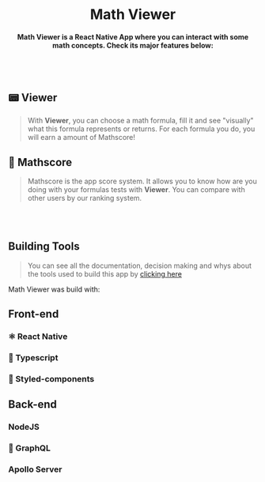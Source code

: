 <h1 align="center">Math Viewer</h1>

<h4 align="center">Math Viewer is a React Native App where you can interact with some math concepts. Check its major features below:<h4>
<br>
<br>
  
## &#128223; Viewer

> With **Viewer**, you can choose a math formula, fill it and see "visually" what this formula represents or returns. For each formula you do, you
  will earn a amount of Mathscore!

## &#127941; Mathscore

> Mathscore is the app score system. It allows you to know how are you doing with your formulas tests with **Viewer**. You can compare with other users by our ranking system.

<br>
<br>
<h2>Building Tools</h2>

> You can see all the documentation, decision making and whys about the tools used to build this app by [clicking here](./DOCUMENTATION.md)
  
Math Viewer was build with:
<br>  
## Front-end
  
### ⚛️ React Native
### &#128216; Typescript
### &#128133; Styled-components
  
## Back-end

### NodeJS
### &#128216; GraphQL
### Apollo Server
